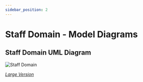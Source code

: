 ```yaml
---
sidebar_position: 2
---
```


# Staff Domain - Model Diagrams

## Staff Domain UML Diagram

![Staff Domain](https://edfidocs.blob.core.windows.net/$web/img/reference/data-standard/Staff%20UML.png)

[_Large Version_](https://edfidocs.blob.core.windows.net/$web/img/reference/data-standard/Staff%20UML.png)
